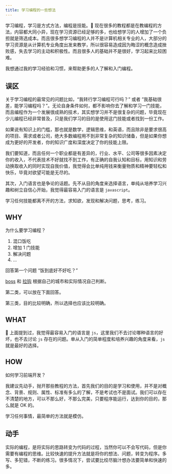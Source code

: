 ```yaml
---
title: 学习编程的一些想法
---
```


学习编程，学习是方式方法，编程是技能。 现在很多的教程都是在教编程的方法，内容都大同小异，现在学习资源已经足够的多，也给想学习的人增加了一个负担就是筛选成本。而且很多想学习编程的人并不是计算机相关专业的人，大部分的学习资源是从计算机专业角度出发来教学，所以很容易造成因为晦涩的概念造成挫败感，失去学习的主动和积极性。而且很多人的基础并不是很好，学习起来比较困难。

我想通过我的学习经验和习惯，来帮助更多的人了解和入门编程。

## 误区

关于学习编程的最常见的问题比如，“我转行学习编程可行吗？” 或者 ”我基础很差，能学习编程吗？”。无论自身条件如何，都不影响你去了解和学习一门技能，而且编程作为一个发展很成熟的技术，其实想学习并不是很复杂的问题，毕竟现在少儿编程已经非常普及，只是我们学习的目的是使用这门技能或者找到一份工作。

如果说有知识上的门槛，那也就是数学，逻辑思维，和英语，而且除非是要求很高的项目、需求或者公司，绝大多数编程用不到非常复杂的知识储备，但是如果你想成为更好的开发者，你的知识广度和深度决定了你的技能上限。

我们要知道，而且任何一个职业都是有差异的，行业、水平、公司等很多因素决定你的收入，不代表技术不好就找不到工作，有正确的自我认知和目标，用知识和劳动换取收入的同时实现自我价值，我觉得会比单纯用钱来衡量物质和精神要轻松和快乐，毕竟对欲望可能是无尽的。

其次，入门语言也是争论的话题。先不从目的角度来选择语言，单纯从培养学习兴趣和树立自信心开始，我觉得最容易入门的语言是 `javascript`。

学习任何技能都离不开的方法，求知欲，发现和解决问题，思考，练习。

## WHY

为什么要学习编程？

1. 混口饭吃
2. 增加 1 门技能
3. 解决问题
4. ...

回答第一个问题 “饭到底好不好吃？”

[boss](https://www.zhipin.com/) 和 [拉钩](https://www.lagou.com/) 根据自己的城市和实际情况自己判断。

第二类，可以放在下面回答。

第三类，目的比较明确，所以选择也应该比较明确。

## WHAT

 上面提到过，我觉得最容易入门的语言是 `js`，这里我们不去讨论哪种语言的好坏，也不去讨论 `js` 存在的问题。单从入门的简单程度和培养兴趣的角度来看，`js` 就是最好的选择。

## HOW

如何学习前端开发？

我建议先动手，抛开那些教程的方法，首先我们的目的是学习和使用，并不是对概念、背景、规则、属性、标准有多么的了解，不是考试也不是面试。我们可以存在不清楚的地方，可以不那么好，不那么完美，只要程序能运行，达到你的目的，那么就是 OK 的。

学习任何事情，最简单的方法就是模仿。

## 动手

实际的编程，是将实际的思路转变为代码的过程，当然你可以不会写代码，但是你需要有编程的思维。比较快速的提升方法就是将你的想法、问题，转变为程序。多写、多犯错，不断的练习。很多情况下，尝试要比绞尽脑汁想办法要简单和快速的多。
